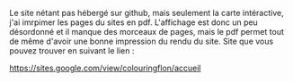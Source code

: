 Le site nétant pas hébergé sur github, mais seulement la carte intéractive, j'ai imrpimer les pages du sites en pdf. L'affichage est donc un peu désordonné et il manque des morceaux de pages, mais le pdf permet tout de même d'avoir une bonne impression du rendu du site. Site que vous pouvez trouver en suivant le lien :

https://sites.google.com/view/colouringflon/accueil
